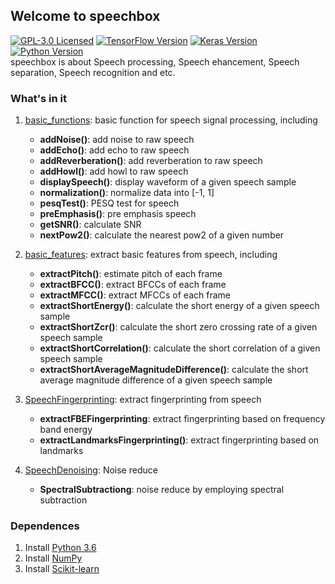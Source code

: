 ## Welcome to speechbox

[![GPL-3.0 Licensed](https://img.shields.io/crates/l/rustc-serialize)](https://opensource.org/licenses/GPL-3.0) [![TensorFlow Version](https://img.shields.io/badge/Tensorflow-1.7+-blue.svg)](https://www.tensorflow.org/) [![Keras Version](https://img.shields.io/badge/Keras-2.0+-blue.svg)](https://keras.io/) [![Python Version](https://img.shields.io/badge/Python-3.x-blue.svg)](https://www.python.org/)  
speechbox is about Speech processing, Speech ehancement, Speech separation, Speech recognition and etc.


### What's in it
1. [basic_functions](https://github.com/Ryuk17/speechbox/blob/master/utils/basic_functions.py): basic function for speech signal processing, including  
    + **addNoise()**: add noise to raw speech   
    + **addEcho()**: add echo to raw speech  
    + **addReverberation()**: add reverberation to raw speech  
    + **addHowl()**: add howl to raw speech
    + **displaySpeech()**: display waveform of a given speech sample
    + **normalization()**: normalize data into [-1, 1]
    + **pesqTest()**: PESQ test for speech
    + **preEmphasis()**: pre emphasis speech
    + **getSNR()**: calculate SNR 
    + **nextPow2()**: calculate the nearest pow2 of a given number

2. [basic_features](https://github.com/Ryuk17/speechbox/blob/master/utils/basic_features.py): extract basic features from speech, including     
    + **extractPitch()**: estimate pitch of each frame
    + **extractBFCC()**: extract BFCCs of each frame    
    + **extractMFCC()**: extract MFCCs of each frame 
    + **extractShortEnergy()**: calculate the short energy of a given speech sample
    + **extractShortZcr()**: calculate the short zero crossing rate of a given speech sample
    + **extractShortCorrelation()**: calculate the short correlation of a given speech sample
    + **extractShortAverageMagnitudeDifference()**: calculate the short average magnitude difference of a given speech sample

3. [SpeechFingerprinting](https://github.com/DandelionLau/Ryuk/blob/master/SpeechFingerprinting.py): extract fingerprinting from speech
    + **extractFBEFingerprinting**: extract fingerprinting based on frequency band energy
    + **extractLandmarksFingerprinting()**: extract fingerprinting based on landmarks
    

4. [SpeechDenoising](https://github.com/Ryuk17/speechbox/blob/master/SpeechDenoising.py): Noise reduce  
    + **SpectralSubtractiong**: noise reduce by employing spectral subtraction
    
    
### Dependences
1. Install [Python 3.6](https://www.python.org/)
2. Install [NumPy](http://www.numpy.org/)
2. Install [Scikit-learn](https://scikit-learn.org/)


